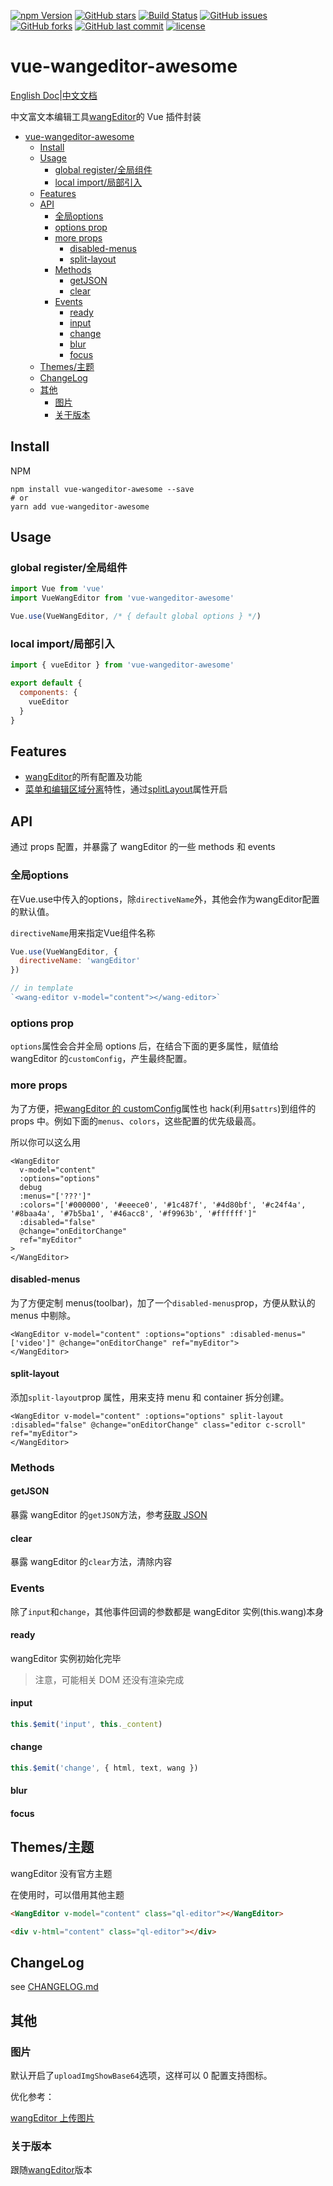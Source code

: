 [![npm Version][npm version badge]][npm page]
[![GitHub stars](https://img.shields.io/github/stars/awamwang/vue-wangeditor-awesome.svg?style=flat-square)](https://github.com/awamwang/vue-wangeditor-awesome/stargazers)
[![Build Status](https://travis-ci.com/awamwang/vue-wangeditor-awesome.svg?branch=master)](https://travis-ci.com/awamwang/vue-wangeditor-awesome)
[![GitHub issues](https://img.shields.io/github/issues/awamwang/vue-wangeditor-awesome.svg?style=flat-square)](https://github.com/awamwang/vue-wangeditor-awesome/issues)
[![GitHub forks](https://img.shields.io/github/forks/awamwang/vue-wangeditor-awesome.svg?style=flat-square)](https://github.com/awamwang/vue-wangeditor-awesome/network)
[![GitHub last commit](https://img.shields.io/github/last-commit/google/skia.svg?style=flat-square)](https://github.com/awamwang/vue-wangeditor-awesome)
[![license](https://img.shields.io/github/license/mashape/apistatus.svg?style=flat-square)](https://github.com/awamwang/vue-wangeditor-awesome)

# vue-wangeditor-awesome

[English Doc](README.md)|[中文文档](README.zh_CN.md)

中文富文本编辑工具[wangEditor](https://github.com/wangeditor-team/wangEditor)的 Vue 插件封装

<!--ts-->
   * [vue-wangeditor-awesome](#vue-wangeditor-awesome)
      * [Install](#install)
      * [Usage](#usage)
         * [global register/全局组件](#global-register全局组件)
         * [local import/局部引入](#local-import局部引入)
      * [Features](#features)
      * [API](#api)
         * [全局options](#全局options)
         * [options prop](#options-prop)
         * [more props](#more-props)
            * [disabled-menus](#disabled-menus)
            * [split-layout](#split-layout)
         * [Methods](#methods)
            * [getJSON](#getjson)
            * [clear](#clear)
         * [Events](#events)
            * [ready](#ready)
            * [input](#input)
            * [change](#change)
            * [blur](#blur)
            * [focus](#focus)
      * [Themes/主题](#themes主题)
      * [ChangeLog](#changelog)
      * [其他](#其他)
         * [图片](#图片)
         * [关于版本](#关于版本)

<!-- Added by: wangmeng, at: 2020年10月 9日 星期五 22时23分38秒 CST -->

<!--te-->

## Install

NPM

```shell
npm install vue-wangeditor-awesome --save
# or
yarn add vue-wangeditor-awesome
```

## Usage

### global register/全局组件

```js
import Vue from 'vue'
import VueWangEditor from 'vue-wangeditor-awesome'

Vue.use(VueWangEditor, /* { default global options } */)
```

### local import/局部引入

```js
import { vueEditor } from 'vue-wangeditor-awesome'

export default {
  components: {
    vueEditor
  }
}
```

## Features

- [wangEditor](https://github.com/wangeditor-team/wangEditor)的所有配置及功能
- [菜单和编辑区域分离](https://www.kancloud.cn/wangfupeng/wangeditor3/335771)特性，通过[splitLayout](#split-layout)属性开启

## API

通过 props 配置，并暴露了 wangEditor 的一些 methods 和 events

### 全局options

在Vue.use中传入的options，除`directiveName`外，其他会作为wangEditor配置的默认值。

`directiveName`用来指定Vue组件名称

```js
Vue.use(VueWangEditor, {
  directiveName: 'wangEditor'
})

// in template
`<wang-editor v-model="content"></wang-editor>`
```

### options prop

`options`属性会合并全局 options 后，在结合下面的更多属性，赋值给 wangEditor 的`customConfig`，产生最终配置。

### more props

为了方便，把[wangEditor 的 customConfig](https://www.kancloud.cn/wangfupeng/wangeditor3/335776)属性也 hack(利用`$attrs`)到组件的 props 中。例如下面的`menus`、`colors`，这些配置的优先级最高。

所以你可以这么用

```vue
<WangEditor
  v-model="content"
  :options="options"
  debug
  :menus="['???']"
  :colors="['#000000', '#eeece0', '#1c487f', '#4d80bf', '#c24f4a', '#8baa4a', '#7b5ba1', '#46acc8', '#f9963b', '#ffffff']"
  :disabled="false"
  @change="onEditorChange"
  ref="myEditor"
>
</WangEditor>
```

#### disabled-menus

为了方便定制 menus(toolbar)，加了一个`disabled-menus`prop，方便从默认的 menus 中剔除。

```vue
<WangEditor v-model="content" :options="options" :disabled-menus="['video']" @change="onEditorChange" ref="myEditor">
</WangEditor>
```

#### split-layout

添加`split-layout`prop 属性，用来支持 menu 和 container 拆分创建。

```vue
<WangEditor v-model="content" :options="options" split-layout :disabled="false" @change="onEditorChange" class="editor c-scroll" ref="myEditor">
</WangEditor>
```

### Methods

#### getJSON

暴露 wangEditor 的`getJSON`方法，参考[获取 JSON](https://www.kancloud.cn/wangfupeng/wangeditor3/455792)

#### clear

暴露 wangEditor 的`clear`方法，清除内容

### Events

除了`input`和`change`，其他事件回调的参数都是 wangEditor 实例(this.wang)本身

#### ready

wangEditor 实例初始化完毕

> 注意，可能相关 DOM 还没有渲染完成

#### input

```js
this.$emit('input', this._content)
```

#### change

```js
this.$emit('change', { html, text, wang })
```

#### blur

#### focus

## Themes/主题

wangEditor 没有官方主题

在使用时，可以借用其他主题

```html
<WangEditor v-model="content" class="ql-editor"></WangEditor>

<div v-html="content" class="ql-editor"></div>
```

## ChangeLog

see [CHANGELOG.md](CHANGELOG.md)

## 其他

### 图片

默认开启了`uploadImgShowBase64`选项，这样可以 0 配置支持图标。

优化参考：

[wangEditor 上传图片](https://www.kancloud.cn/wangfupeng/wangeditor3/335779)

### 关于版本

跟随[wangEditor](https://www.npmjs.com/package/wangeditor)版本

[build badge]: https://travis-ci.com/awamwang/vue-wangeditor-awesome.svg?branch=master
[build page]: https://travis-ci.com/awamwang/vue-wangeditor-awesome
[license badge]: https://img.shields.io/badge/license-MIT%20License-blue.svg?style=flat-square
[license page]: https://github.com/awamwang/node-readme-md/blob/master/LICENSE
[node page]: https://nodejs.org/
[node version badge]: https://img.shields.io/node/v/readme-md.svg?style=flat-square
[npm page]: https://www.npmjs.com/package/vue-wangeditor-awesome
[npm version badge]: https://img.shields.io/npm/v/vue-wangeditor-awesome.svg?style=flat-squar

